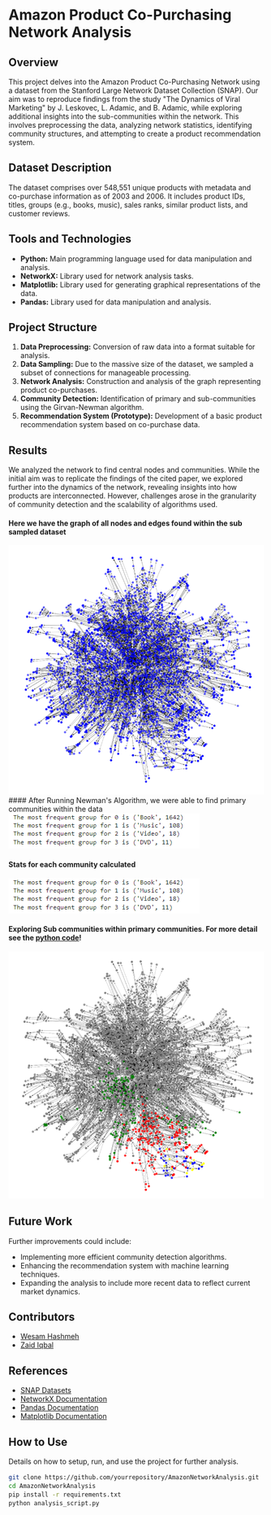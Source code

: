 # Amazon Product Co-Purchasing Network Analysis

## Overview

This project delves into the Amazon Product Co-Purchasing Network using a dataset from the Stanford Large Network Dataset Collection (SNAP). Our aim was to reproduce findings from the study "The Dynamics of Viral Marketing" by J. Leskovec, L. Adamic, and B. Adamic, while exploring additional insights into the sub-communities within the network. This involves preprocessing the data, analyzing network statistics, identifying community structures, and attempting to create a product recommendation system.

## Dataset Description

The dataset comprises over 548,551 unique products with metadata and co-purchase information as of 2003 and 2006. It includes product IDs, titles, groups (e.g., books, music), sales ranks, similar product lists, and customer reviews.

## Tools and Technologies

- **Python:** Main programming language used for data manipulation and analysis.
- **NetworkX:** Library used for network analysis tasks.
- **Matplotlib:** Library used for generating graphical representations of the data.
- **Pandas:** Library used for data manipulation and analysis.

## Project Structure

1. **Data Preprocessing:** Conversion of raw data into a format suitable for analysis.
2. **Data Sampling:** Due to the massive size of the dataset, we sampled a subset of connections for manageable processing.
3. **Network Analysis:** Construction and analysis of the graph representing product co-purchases.
4. **Community Detection:** Identification of primary and sub-communities using the Girvan-Newman algorithm.
5. **Recommendation System (Prototype):** Development of a basic product recommendation system based on co-purchase data.

## Results

We analyzed the network to find central nodes and communities. While the initial aim was to replicate the findings of the cited paper, we explored further into the dynamics of the network, revealing insights into how products are interconnected. However, challenges arose in the granularity of community detection and the scalability of algorithms used.
#### Here we have the graph of all nodes and edges found within the sub sampled dataset
<div>
  <img src="images/Graph.PNG" alt="graph">
</div>
#### After Running Newman's Algorithm, we were able to find primary communities within the data
<div>
  <img src="images/CommsStats2.PNG" alt="stats">
</div>

#### Stats for each community calculated
<div>
  <img src="images/CommsStats2.PNG" alt="stats">
</div>

#### Exploring Sub communities within primary communities. For more detail see the [python code](https://github.com/Wesam-Hashmeh/Amazon-Products-SNA/blob/main/AmazonSNA.ipynb)!
<div>
  <img src="images/subcommex.PNG" alt="sub">
</div>


## Future Work

Further improvements could include:
- Implementing more efficient community detection algorithms.
- Enhancing the recommendation system with machine learning techniques.
- Expanding the analysis to include more recent data to reflect current market dynamics.

## Contributors

- [Wesam Hashmeh](https://github.com/Wesam-Hashmeh)
- [Zaid Iqbal ](https://github.com/Zaid-Iqbal)

## References

- [SNAP Datasets](https://snap.stanford.edu/data/index.html#amazon)
- [NetworkX Documentation](https://networkx.org/documentation/stable/index.html)
- [Pandas Documentation](https://pandas.pydata.org/pandas-docs/stable/index.html)
- [Matplotlib Documentation](https://matplotlib.org/stable/index.html)

## How to Use

Details on how to setup, run, and use the project for further analysis.

```bash
git clone https://github.com/yourrepository/AmazonNetworkAnalysis.git
cd AmazonNetworkAnalysis
pip install -r requirements.txt
python analysis_script.py
